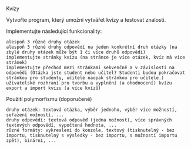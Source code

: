 Kvízy

Vytvořte program, který umožní vytvářet kvízy a testovat znalosti.

Implementujte následující funkcionality:

    alespoň 3 různé druhy otázek
    alespoň 3 různé druhy odpovědí na jeden konkrétní druh otázky (na zbylé druhy otázek může být 1 či více druhů odpovědi)
    implementujte stránky kvízu (na stránce je více otázek, kvíz má více stránek)
    implementujte přechod mezi stránkami sekvenčně a v závislosti na odpovědi (Otázka jste student nebo učitel? Studenti budou pokračovat stránkou pro studenty, učitelé naopak stránkou pro učitele.)
    uživatelské rozhraní pro tvorbu a vyplnění (a ohodnocení) kvízu
    export a import kvízu (a více kvízů)

Použití polymorfismu (doporučené)

    druhy otázek: textová otázka, výběr jednoho, výběr více možností, seřazení možností, ...
    druhy odpovědí: textová odpověď (jedna možnost), více správných textových odpovědí, vypočtená hodnota, ...
    různé formáty: vykreslení do konzole, textový (tisknutelný - bez importu, tisknutelný s výsledky - bez importu, s možností importu zpět), binární, ...


